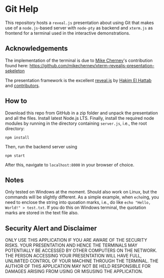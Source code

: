 # Git Help
This repository hosts a `reveal.js` presentation about using Git that makes use of a `node.js`-based server with `node-pty` as backend and `xterm.js` as frontend for a terminal used in the interactive demonstrations.

## Acknowledgements

The implementation of the terminal is due to [Mike Chernev](https://www.mikechernev.com/)'s contribution found here: https://github.com/mikechernev/xterm-revealjs-presentation-sekeleton

The presentation framework is the excellent [reveal.js](https://revealjs.com/) by [Hakim El Hattab](https://hakim.se/) and [contributors](https://github.com/hakimel/reveal.js/graphs/contributors).

## How to

Download this repo from GitHub in a zip folder and unpack the presentation and all the files. Install latest Node.js LTS. Finally, install the required node modules by running in the directory containing `server.js`, i.e., the root directory:

`npm install`

Then, run the backend server using

`npm start`

After this, navigate to `localhost:8000` in your browser of choice.

## Notes

Only tested on Windows at the moment. Should also work on Linux, but the commands will be slightly different. As a simple example, when `echo`ing, you need to enclose the string into quoation marks, i.e., do like `echo "Hello, World!" > test.txt`. If you do this on Windows terminal, the quotation marks are stored in the text file also.

## Security Alert and Disclaimer

ONLY USE THIS APPLICATION IF YOU ARE AWARE OF THE SECURITY RISKS. YOUR PRESENTATION AND HENCE THE TERMINALS MAY POTENTIALLY BE ACCESSED BY OTHER COMPUTERS ON THE NETWORK. THE PERSON ACCESSING YOUR PRESENTATION WILL HAVE FULL, UNLIMITED CONTROL OF YOUR MACHINE THROUGH THE TERMINAL. THE AUTHOR OF THIS APPLICATION MAY NOT BE HELD RESPONSIBLE FOR  DAMAGES ARISING FROM USING OR MISUSING THE APPLICATION.
